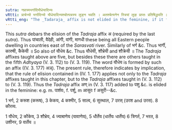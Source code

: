 ```yaml
---
sutra: नप्राच्यभर्गादियौधेयादिभ्यः
vRtti: प्राचेभ्यो भर्गादिभ्यो यौधेयादिभ्यश्चोत्पन्नस्य लुङ्न भवति । अतश्चेत्यनेन स्त्रियां लुक् प्राप्तः प्रतिषिद्ध्यति ॥
vRtti_eng: "The _Tadaraja_ affix is not elided in the feminine, if it forms the names of the _Kshatriyas_ of the East, or it comes after the word '_Bharga_' &c and '_Yaudheya_' &c."
---
```

This _sutra_ debars the elision of the _Tadraja_ affix अ (required by the last _sutra_). Thus पांचाली, वैदेही, आंगी, वांगी, मागधी these being all Eastern people dwelling in countries east of the _Sarasvati_ river. Similarly of भर्ग &c. Thus भार्गी, कारुषी, कैकेयी ॥ So also of यौधेय &c. Thus यौधेयी, शौभ्रेयी and शौक्रेयी ॥ The _Tadraja_ affixes taught above are five, but besides these there are others taught in the fifth _Adhyaya_ (V. 3. 112) to (V. 3. 119). The word यौधेय is formed by such an affix ((V. 3. 177) अञ्). The present rule, therefore indicates by implication, that the rule of elision contained in (IV. 1. 177) applies not only to the _Tadraja_ affixes taught in this chapter, but to the _Tadraja_ affixes taught in (V. 3. 112) to (V. 3. 119). Thus the _Tadraja_ affix अण् in (V. 3. 117) added to पशु &c. is elided in the feminine: e.g. m. पार्शवः, f. पर्शू, m आसुरः f असुरी--&c.

1 भर्ग, 2 करूश (करूष), 3 केकय, 4 कश्मीर, 5 साल्व, 6 सुस्थाल, 7 उरस् (उरश and उरस). 8 कौरव्य.

1 यौधेय, 2 कौकेय, 3 शौभ्रेय, 4 ज्याबाणेय (यावाणेय), 5 धौर्तेय (धार्तेयः धार्तेय) 6 त्रिगर्त, 7 भरत, 8 उशीनर, 9 वार्तेय ॥
